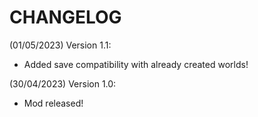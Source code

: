# CHANGELOG

(01/05/2023) Version 1.1:
- Added save compatibility with already created worlds!

(30/04/2023) Version 1.0:
- Mod released!